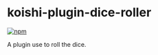 # koishi-plugin-dice-roller

[![npm](https://img.shields.io/npm/v/koishi-plugin-dice-roller?style=flat-square)](https://www.npmjs.com/package/koishi-plugin-dice-roller)

A plugin use to roll the dice.
